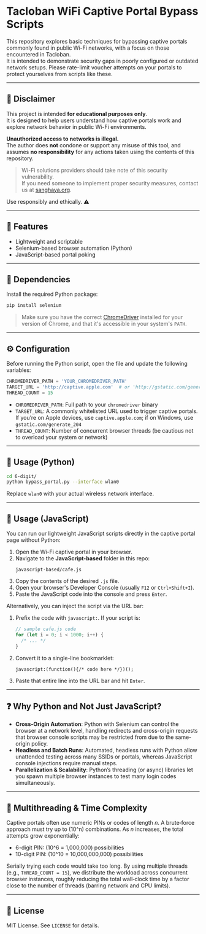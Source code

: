 # Tacloban WiFi Captive Portal Bypass Scripts

This repository explores basic techniques for bypassing captive portals commonly found in public Wi-Fi networks, with a focus on those encountered in Tacloban.  
It is intended to demonstrate security gaps in poorly configured or outdated network setups. Please rate-limit voucher attempts on your portals to protect yourselves from scripts like these.

---

## 🚨 Disclaimer

This project is intended **for educational purposes only**.  
It is designed to help users understand how captive portals work and explore network behavior in public Wi-Fi environments.

**Unauthorized access to networks is illegal.**  
The author does **not** condone or support any misuse of this tool, and assumes **no responsibility** for any actions taken using the contents of this repository.

> Wi-Fi solutions providers should take note of this security vulnerability.  
> If you need someone to implement proper security measures, contact us at [sanghaya.org](https://sanghaya.org).

Use responsibly and ethically. ⚠️

---

## 🧠 Features

- Lightweight and scriptable
- Selenium-based browser automation (Python)
- JavaScript-based portal poking

---

## 🔧 Dependencies

Install the required Python package:

```bash
pip install selenium
```

> Make sure you have the correct [ChromeDriver](https://sites.google.com/chromium.org/driver/) installed for your version of Chrome, and that it's accessible in your system's `PATH`.

---

## ⚙️ Configuration

Before running the Python script, open the file and update the following variables:

```python
CHROMEDRIVER_PATH = 'YOUR_CHROMEDRIVER_PATH'
TARGET_URL = 'http://captive.apple.com'  # or 'http://gstatic.com/generate_204'
THREAD_COUNT = 15
```

- `CHROMEDRIVER_PATH`: Full path to your `chromedriver` binary
- `TARGET_URL`: A commonly whitelisted URL used to trigger captive portals. If you’re on Apple devices, use `captive.apple.com`; if on Windows, use `gstatic.com/generate_204`
- `THREAD_COUNT`: Number of concurrent browser threads (be cautious not to overload your system or network)

---

## 🚀 Usage (Python)

```bash
cd 6-digit/
python bypass_portal.py --interface wlan0
```

Replace `wlan0` with your actual wireless network interface.

---

## 🚀 Usage (JavaScript)

You can run our lightweight JavaScript scripts directly in the captive portal page without Python:

1. Open the Wi-Fi captive portal in your browser.
2. Navigate to the **JavaScript-based** folder in this repo:
   ```
   javascript-based/cafe.js
   ```
3. Copy the contents of the desired `.js` file.
4. Open your browser's Developer Console (usually `F12` or `Ctrl+Shift+I`).
5. Paste the JavaScript code into the console and press `Enter`.

Alternatively, you can inject the script via the URL bar:

1. Prefix the code with `javascript:`. If your script is:
   ```js
   // sample cafe.js code
   for (let i = 0; i < 1000; i++) {
     /* ... */
   }
   ```
2. Convert it to a single-line bookmarklet:
   ```text
   javascript:(function(){/* code here */})();
   ```
3. Paste that entire line into the URL bar and hit `Enter`.

---

## ❓ Why Python and Not Just JavaScript?

- **Cross-Origin Automation**: Python with Selenium can control the browser at a network level, handling redirects and cross-origin requests that browser console scripts may be restricted from due to the same-origin policy.
- **Headless and Batch Runs**: Automated, headless runs with Python allow unattended testing across many SSIDs or portals, whereas JavaScript console injections require manual steps.
- **Parallelization & Scalability**: Python’s threading (or async) libraries let you spawn multiple browser instances to test many login codes simultaneously.

---

## 🔄 Multithreading & Time Complexity

Captive portals often use numeric PINs or codes of length _n_. A brute‑force approach must try up to \(10^n\) combinations. As _n_ increases, the total attempts grow exponentially:

- 6-digit PIN: \(10^6 = 1,000,000\) possibilities
- 10-digit PIN: \(10^10 = 10,000,000,000\) possibilities

Serially trying each code would take too long. By using multiple threads (e.g., `THREAD_COUNT = 15`), we distribute the workload across concurrent browser instances, roughly reducing the total wall‑clock time by a factor close to the number of threads (barring network and CPU limits).

---

## 📜 License

MIT License. See `LICENSE` for details.

